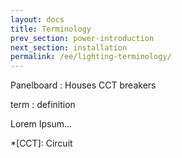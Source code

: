 ```yaml
---
layout: docs
title: Terminology
prev_section: power-introduction
next_section: installation
permalink: /ee/lighting-terminology/
---
```


Panelboard
: Houses CCT breakers


term
: definition

Lorem Ipsum...

*[CCT]: Circuit